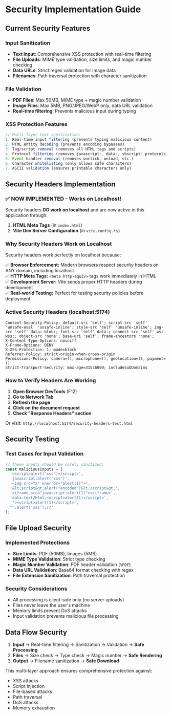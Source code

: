 # Security Implementation Guide

## Current Security Features

### Input Sanitization
- **Text Input**: Comprehensive XSS protection with real-time filtering
- **File Uploads**: MIME type validation, size limits, and magic number checking
- **Data URLs**: Strict regex validation for image data
- **Filenames**: Path traversal protection with character sanitization

### File Validation
- **PDF Files**: Max 50MB, MIME type + magic number validation
- **Image Files**: Max 5MB, PNG/JPEG/WebP only, data URL validation
- **Real-time filtering**: Prevents malicious input during typing

### XSS Protection Features
```typescript
// Multi-layer text sanitization:
1. Real-time input filtering (prevents typing malicious content)
2. HTML entity decoding (prevents encoding bypasses)
3. Tag/script removal (removes all HTML tags and scripts)
4. Protocol filtering (removes javascript:, data:, vbscript: protocols)
5. Event handler removal (removes onclick, onload, etc.)
6. Character whitelisting (only allows safe characters)
7. ASCII validation (ensures printable characters only)
```

## Security Headers Implementation

### ✅ NOW IMPLEMENTED - Works on Localhost!

Security headers **DO work on localhost** and are now active in this application through:

1. **HTML Meta Tags** (in `index.html`)
2. **Vite Dev Server Configuration** (in `vite.config.ts`)

### Why Security Headers Work on Localhost

Security headers work perfectly on localhost because:

✅ **Browser Enforcement:** Modern browsers respect security headers on ANY domain, including localhost  
✅ **HTTP Meta Tags:** `<meta http-equiv>` tags work immediately in HTML  
✅ **Development Server:** Vite sends proper HTTP headers during development  
✅ **Real-world Testing:** Perfect for testing security policies before deployment  

### Active Security Headers (localhost:5174)

```http
Content-Security-Policy: default-src 'self'; script-src 'self' 'unsafe-eval' 'unsafe-inline'; style-src 'self' 'unsafe-inline'; img-src 'self' data: blob:; font-src 'self' data:; connect-src 'self' ws: wss:; object-src 'none'; base-uri 'self'; frame-ancestors 'none';
X-Content-Type-Options: nosniff
X-Frame-Options: DENY  
X-XSS-Protection: 1; mode=block
Referrer-Policy: strict-origin-when-cross-origin
Permissions-Policy: camera=(), microphone=(), geolocation=(), payment=()
Strict-Transport-Security: max-age=31536000; includeSubDomains
```

### How to Verify Headers Are Working

1. **Open Browser DevTools** (F12)
2. **Go to Network Tab**  
3. **Refresh the page**
4. **Click on the document request**
5. **Check "Response Headers" section**

Or visit: `http://localhost:5174/security-headers-test.html`

## Security Testing

### Test Cases for Input Validation
```javascript
// These inputs should be safely sanitized:
const maliciousInputs = [
  '<script>alert("xss")</script>',
  'javascript:alert("xss")',
  '<img src="x" onerror="alert(1)">',
  '&lt;script&gt;alert("encoded")&lt;/script&gt;',
  '<iframe src="javascript:alert(1)"></iframe>',
  'data:text/html,<script>alert(1)</script>',
  '"><script>alert(1)</script>',
  "';alert('xss');//"
];
```

## File Upload Security

### Implemented Protections
- **Size Limits**: PDF (50MB), Images (5MB)
- **MIME Type Validation**: Strict type checking
- **Magic Number Validation**: PDF header validation (`%PDF`)
- **Data URL Validation**: Base64 format checking with regex
- **File Extension Sanitization**: Path traversal protection

### Security Considerations
- All processing is client-side only (no server uploads)
- Files never leave the user's machine
- Memory limits prevent DoS attacks
- Input validation prevents malicious file processing

## Data Flow Security

1. **Input** → Real-time filtering → Sanitization → Validation → **Safe Processing**
2. **Files** → Size check → Type check → Magic number → **Safe Rendering**
3. **Output** → Filename sanitization → **Safe Download**

This multi-layer approach ensures comprehensive protection against:
- XSS attacks
- Script injection
- File-based attacks
- Path traversal
- DoS attacks
- Memory exhaustion